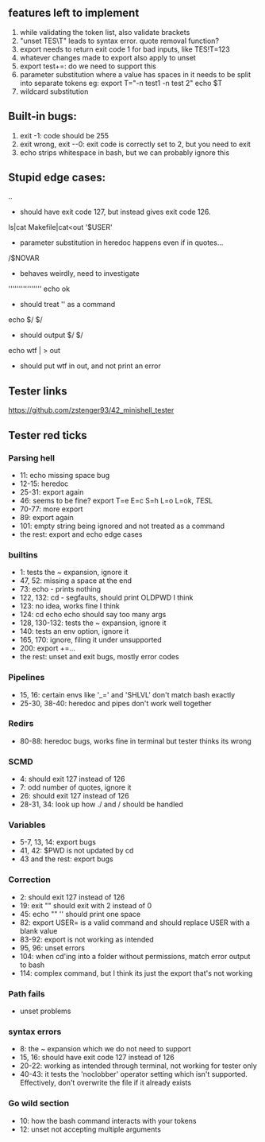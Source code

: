 ## features left to implement

1. while validating the token list, also validate brackets
2. "unset TES\T" leads to syntax error. quote removal function?
3. export needs to return exit code 1 for bad inputs, like TES!T=123
4. whatever changes made to export also apply to unset
5. export test+=: do we need to support this
6. parameter substitution where a value has spaces in it needs to be split into separate tokens eg: export T="-n test1 -n test 2" echo $T
7. wildcard substitution

## Built-in bugs:
1. exit -1: code should be 255
2. exit wrong, exit --0: exit code is correctly set to 2, but you need to exit
3. echo strips whitespace in bash, but we can probably ignore this

## Stupid edge cases:
..
- should have exit code 127, but instead gives exit code 126.

ls|cat Makefile|cat<<asd>out
'$USER'
- parameter substitution in heredoc happens even if in quotes...

/$NOVAR
- behaves weirdly, need to investigate

'''''''''''''''' echo ok
- should treat '' as a command

echo $/ $/ 
- should output $/ $/

 echo wtf | > out
 - should put wtf in out, and not print an error

## Tester links
https://github.com/zstenger93/42_minishell_tester


## Tester red ticks

### Parsing hell
- 11: echo missing space bug
- 12-15: heredoc
- 25-31: export again
- 46: seems to be fine? export T=e E=c S=h L=o L=ok, $T$E$S$L
- 70-77: more export
- 89: export again
- 101: empty string being ignored and not treated as a command
- the rest: export and echo edge cases

### builtins
- 1: tests the ~ expansion, ignore it
- 47, 52: missing a space at the end
- 73: echo - prints nothing
- 122, 132: cd - segfaults, should print OLDPWD I think
- 123: no idea, works fine I think
- 124: cd echo echo should say too many args
- 128, 130-132: tests the ~ expansion, ignore it
- 140: tests an env option, ignore it
- 165, 170: ignore, filing it under unsupported
- 200: export +=...
- the rest: unset and exit bugs, mostly error codes

### Pipelines
- 15, 16: certain envs like '_=' and 'SHLVL' don't match bash exactly
- 25-30, 38-40: heredoc and pipes don't work well together

### Redirs
- 80-88: heredoc bugs, works fine in terminal but tester thinks its wrong

### SCMD
- 4: should exit 127 instead of 126
- 7: odd number of quotes, ignore it
- 26: should exit 127 instead of 126
- 28-31, 34: look up how ./ and / should be handled

### Variables
- 5-7, 13, 14: export bugs
- 41, 42: $PWD is not updated by cd
- 43 and the rest: export bugs

### Correction
- 2: should exit 127 instead of 126
- 19: exit "" should exit with 2 instead of 0
- 45: echo "" '' should print one space
- 82: export USER= is a valid command and should replace USER with a blank value
- 83-92: export is not working as intended
- 95, 96: unset errors
- 104: when cd'ing into a folder without permissions, match error output to bash
- 114: complex command, but I think its just the export that's not working

### Path fails
- unset problems

### syntax errors
- 8: the ~ expansion which we do not need to support
- 15, 16: should have exit code 127 instead of 126
- 20-22: working as intended through terminal, not working for tester only
- 40-43: it tests the 'noclobber' operator setting which isn't supported. Effectively, don't overwrite the file if it already exists

### Go wild section
- 10: how the bash command interacts with your tokens
- 12: unset not accepting multiple arguments